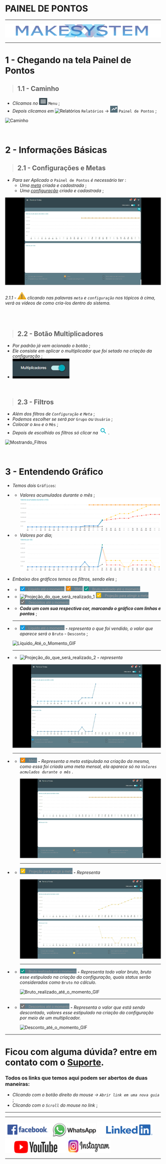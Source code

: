 # PAINEL DE PONTOS

---

[![Logo_Make](https://raw.githubusercontent.com/Makesystem/manuais/main/webccrm/telas/img_padrao/make.png)](https://www.makesystem.com.br/)

---

# 1 - Chegando na tela Painel de Pontos
>## __1.1 - Caminho__
* _Clicamos no_ ![menu](https://raw.githubusercontent.com/Makesystem/manuais/main/webccrm/telas/img_padrao/menu.png) `Menu` ;
* _Depois clicamos em_  ![Relatórios](https://raw.githubusercontent.com/Makesystem/manuais/main/webccrm/telas/img_padrao/relat%C3%B3rios.png) `Relatórios` -> ![Painel_De_Pontos](https://raw.githubusercontent.com/Makesystem/manuais/main/webccrm/telas/img_padrao/PainelDePontos.png) `Painel de Pontos` ;
  
![Caminho](https://raw.githubusercontent.com/Makesystem/manuais/main/webccrm/telas/separacao_tela/tela_painel_de_pontos/caminho.gif)

<br />

# 2 - Informações Básicas
>## __2.1 - Configurações e Metas__
* _Para ser Aplicado o_ `Painel de Pontos` _é necessário ter_ :
  * _Uma [meta](https://youtu.be/I9LTHVsGVlA?t=23) criada e cadastrada_ ;
  * _Uma [configuração](https://youtu.be/S8WrsXjE2uA?t=21) criada e cadastrada_ ;

![Mostrando_Meta_Config](https://raw.githubusercontent.com/Makesystem/manuais/main/webccrm/telas/separacao_tela/tela_painel_de_pontos/meta.gif)

###### 2.1.1 - ![Warning](https://raw.githubusercontent.com/Makesystem/manuais/main/webccrm/telas/img_padrao/waarning.png) clicando nas palavras `meta` e `configuração` nos tópicos à cima, verá os vídeos de como cria-los dentro do sistema.

<br />

>## __2.2 - Botão Multiplicadores__
* _Por padrão já vem acionado o botão_ ;
* _Ele consiste em aplicar o multiplicador que foi setado na criação da configuração_ ;
* ![Btn_Multiplicadores](https://raw.githubusercontent.com/Makesystem/manuais/main/webccrm/telas/separacao_tela/tela_painel_de_pontos/btn_multiplicadores.gif)

<br />

>## __2.3 - Filtros__
* _Além dos filtros de `Configuração` e `Meta`_ ;
* _Podemos escolher se será por_ `Grupo` _ou_ `Usuário` ;
* _Colocar o_ `Ano` _e o_ `Mês` ;
* _Depois de escolhido os filtros só clicar na_ ![Lupa_Filtro](https://raw.githubusercontent.com/Makesystem/manuais/main/webccrm/telas/img_padrao/filtro2.png) .

![Mostrando_Filtros](https://github.com/Makesystem/manuais/raw/main/webccrm/telas/separacao_tela/tela_painel_de_pontos/filtros.gif)

<br />

# 3 - Entendendo Gráfico
* _Temos dois_ `Gráficos`:
* * _Valores acumulados durante o mês_ ;
   ![Valores_Acumuluados_Mês](https://raw.githubusercontent.com/Makesystem/manuais/main/webccrm/telas/separacao_tela/tela_painel_de_pontos/valor_acumulado_mes.png)
* * _Valores por dia_;
    ![Valores_Por_Dia](https://raw.githubusercontent.com/Makesystem/manuais/main/webccrm/telas/separacao_tela/tela_painel_de_pontos/valor_por_dia.png)
* _Embaixo dos gráficos temos os filtros, sendo eles_ ;
*  * ![Líquido_Até_o_Momento_1](https://raw.githubusercontent.com/Makesystem/manuais/main/webccrm/telas/separacao_tela/tela_painel_de_pontos/liq_ate_o_momento.png) ![Meta_1](https://raw.githubusercontent.com/Makesystem/manuais/main/webccrm/telas/separacao_tela/tela_painel_de_pontos/meta.png) ![Bruto_realizado_até_o_momento_1](https://raw.githubusercontent.com/Makesystem/manuais/main/webccrm/telas/separacao_tela/tela_painel_de_pontos/bruto_realz_ate_o_momento.png)
*  * ![Projeção_do_que_será_realizado_1](https://raw.githubusercontent.com/Makesystem/manuais/main/webccrm/telas/separacao_tela/tela_painel_de_pontos/projec_do_que_ser%C3%A1_realizado.png) ![Projeção_para_atingir_a_meta_1](https://raw.githubusercontent.com/Makesystem/manuais/main/webccrm/telas/separacao_tela/tela_painel_de_pontos/projec_para_atingir_meta.png) ![Desconto_até_o_momento_1](https://raw.githubusercontent.com/Makesystem/manuais/main/webccrm/telas/separacao_tela/tela_painel_de_pontos/descontos_ate_o_momento.png)
*  * **_Cada um com sua respectiva cor, marcando o gráfico com linhas e pontos_** ;
   ___
*  * ![Líquido_Até_o_Momento_2](https://raw.githubusercontent.com/Makesystem/manuais/main/webccrm/telas/separacao_tela/tela_painel_de_pontos/liq_ate_o_momento.png) **-** _representa o que foi vendido, o valor que aparece será o_ `Bruto` - `Desconto` ;
    
    ![Líquido_Até_o_Momento_GIF](https://raw.githubusercontent.com/Makesystem/manuais/main/webccrm/telas/separacao_tela/tela_painel_de_pontos/liquido_at%C3%A9_o_momento.gif)
    ___
* * ![Projeção_do_que_será_realizado_2](https://raw.githubusercontent.com/Makesystem/manuais/main/webccrm/telas/separacao_tela/tela_painel_de_pontos/projec_do_que_ser%C3%A1_realizado.png) **-** _representa_
  
  ![Projeção_do_que_será_realizado_GIF](https://raw.githubusercontent.com/Makesystem/manuais/main/webccrm/telas/separacao_tela/tela_painel_de_pontos/proje%C3%A7%C3%A3o_do_que_ser%C3%A1_realizado.gif)
    ___
* * ![Meta_2](https://raw.githubusercontent.com/Makesystem/manuais/main/webccrm/telas/separacao_tela/tela_painel_de_pontos/meta.png) **-** _Representa a meta estipulada na criação da mesma, como essa foi criada uma meta mensal, ela aparece só no `Valores acmulados durante o mês` ._
    
    ![Meta_GIF](https://raw.githubusercontent.com/Makesystem/manuais/main/webccrm/telas/separacao_tela/tela_painel_de_pontos/meta.gif)
    ___
* * ![Projeção_para_atingir_a_meta_2](https://raw.githubusercontent.com/Makesystem/manuais/main/webccrm/telas/separacao_tela/tela_painel_de_pontos/projec_para_atingir_meta.png) **-** _Representa_
    
    ![Projeção_para_atingir_a_meta_GIF](https://raw.githubusercontent.com/Makesystem/manuais/main/webccrm/telas/separacao_tela/tela_painel_de_pontos/proje%C3%A7%C3%A3o_para_atingir_a_meta.gif)
    ___
* * ![Bruto_realizado_até_o_momento_2](https://raw.githubusercontent.com/Makesystem/manuais/main/webccrm/telas/separacao_tela/tela_painel_de_pontos/bruto_realz_ate_o_momento.png) **-** _Representa todo valor bruto, bruto esse estipulado na criação da configuração, quais status serão considerados como_ `Bruto` _no cálculo._
    
    ![Bruto_realizado_até_o_momento_GIF](https://raw.githubusercontent.com/Makesystem/manuais/main/webccrm/telas/separacao_tela/tela_painel_de_pontos/bruto_realizado_at%C3%A9_o_momento.gif)
    ___
* * ![Desconto_até_o_momento_2](https://raw.githubusercontent.com/Makesystem/manuais/main/webccrm/telas/separacao_tela/tela_painel_de_pontos/descontos_ate_o_momento.png) **-** _Representa o valor que está sendo descontado, valores esse estipulado na criação da configuração por meio de um multiplicador._
    
    ![Desconto_até_o_momento_GIF](https://raw.githubusercontent.com/Makesystem/manuais/main/webccrm/telas/separacao_tela/tela_painel_de_pontos/desconto_at%C3%A9_o_momento.gif)

---

# Ficou com alguma dúvida? entre em contato com o [Suporte](http://api.whatsapp.com/send?1=pt_BR&phone=555130661344).

### Todos os links que temos aqui podem ser abertos de duas maneiras:
* _Clicando com o botão direito do mouse -> `Abrir link em uma nova guia`_ ;
* _Clicando com o `Scroll` do mouse no link_ ;

---

---

 [![Facebook](https://raw.githubusercontent.com/Makesystem/manuais/main/webccrm/telas/img_padrao/facebookescrito.png)](https://www.facebook.com/MakeSystem/)
 [![WhatsApp](https://raw.githubusercontent.com/Makesystem/manuais/main/webccrm/telas/img_padrao/whatsapp.png)](https://api.whatsapp.com/send?phone=555130661344)
 ![Divisor](https://raw.githubusercontent.com/Makesystem/manuais/main/webccrm/telas/img_padrao/divisor.png)
 [![Linkedin](https://raw.githubusercontent.com/Makesystem/manuais/main/webccrm/telas/img_padrao/linkedin.png)](https://www.linkedin.com/company/makesystem/)
 ![Divisor](https://raw.githubusercontent.com/Makesystem/manuais/main/webccrm/telas/img_padrao/divisor.png)
 [![YouTube](https://raw.githubusercontent.com/Makesystem/manuais/main/webccrm/telas/img_padrao/ytbee.png)](https://youtu.be/s5NwR0o5e7o)
 ![Divisor](https://raw.githubusercontent.com/Makesystem/manuais/main/webccrm/telas/img_padrao/divisor.png)
 [![Instagram](https://raw.githubusercontent.com/Makesystem/manuais/main/webccrm/telas/img_padrao/instagram.png)](https://www.instagram.com/makesystem_sistemas/)

 ---
